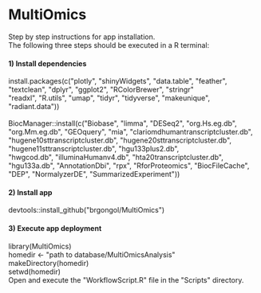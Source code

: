 # MultiOmics

Step by step instructions for app installation. <br> 
The following three steps should be executed in a R terminal: <br> 

#### 1) Install dependencies
install.packages(c("plotly", "shinyWidgets", "data.table", "feather", "textclean", "dplyr", "ggplot2", "RColorBrewer", "stringr" <br> 
	"readxl", "R.utils", "umap", "tidyr", "tidyverse", "makeunique", "radiant.data")) <br> 
 <br> 
BiocManager::install(c("Biobase", "limma", "DESeq2", "org.Hs.eg.db", "org.Mm.eg.db", "GEOquery", "mia", "clariomdhumantranscriptcluster.db", <br> 
	"hugene10sttranscriptcluster.db", "hugene20sttranscriptcluster.db", "hugene11sttranscriptcluster.db", "hgu133plus2.db", <br> 
	"hwgcod.db", "illuminaHumanv4.db", "hta20transcriptcluster.db", "hgu133a.db", "AnnotationDbi", "rpx", "RforProteomics", "BiocFileCache", <br> 
	"DEP", "NormalyzerDE", "SummarizedExperiment")) <br> 

#### 2) Install app
devtools::install_github("brgongol/MultiOmics") <br> 

#### 3) Execute app deployment
library(MultiOmics) <br> 
homedir <- "path to database/MultiOmicsAnalysis" <br> 
makeDirectory(homedir) <br> 
setwd(homedir) <br> 
Open and execute the "WorkflowScript.R" file in the "Scripts" directory. <br> 


